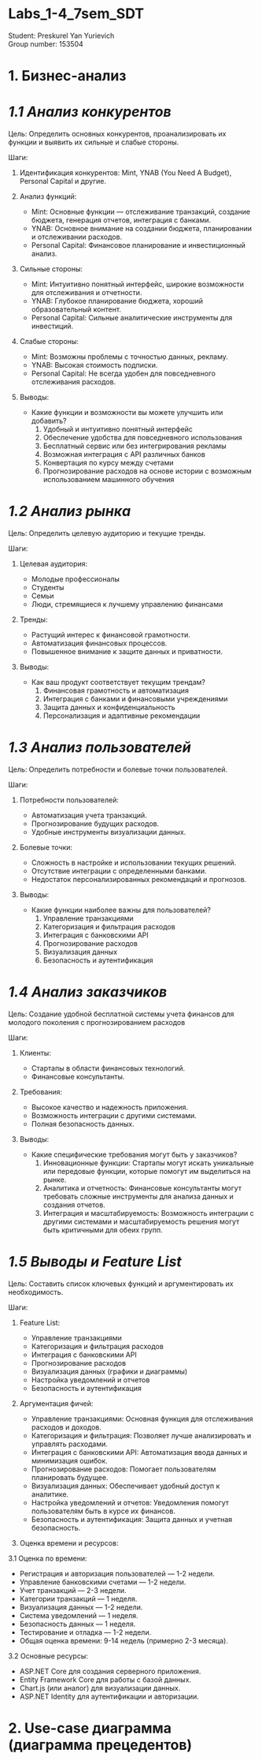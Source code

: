 # Labs_1-4_7sem_SDT

Student: Preskurel Yan Yurievich \
Group number: 153504

# 1. Бизнес-анализ

# *1.1 Анализ конкурентов*

Цель: Определить основных конкурентов, проанализировать их функции и выявить их сильные и слабые стороны.

Шаги:
1. Идентификация конкурентов: Mint, YNAB (You Need A Budget), Personal Capital и другие.
   
2. Анализ функций:
   - Mint: Основные функции — отслеживание транзакций, создание бюджета, генерация отчетов, интеграция с банками.
   - YNAB: Основное внимание на создании бюджета, планировании и отслеживании расходов.
   - Personal Capital: Финансовое планирование и инвестиционный анализ.

3. Сильные стороны:
   - Mint: Интуитивно понятный интерфейс, широкие возможности для отслеживания и отчетности.
   - YNAB: Глубокое планирование бюджета, хороший образовательный контент.
   - Personal Capital: Сильные аналитические инструменты для инвестиций.

4. Слабые стороны:
   - Mint: Возможны проблемы с точностью данных, рекламу.
   - YNAB: Высокая стоимость подписки.
   - Personal Capital: Не всегда удобен для повседневного отслеживания расходов.

5. Выводы:
   - Какие функции и возможности вы можете улучшить или добавить?
	    1) Удобный и интуитивно понятный интерфейс
	    2) Обеспечение удобства для повседневного использования
	    3) Бесплатный сервис или без интегрирования рекламы
	    4) Возможная интеграция с API различных банков
	    5) Конвертация по курсу между счетами
	    6) Прогнозирование расходов на основе истории с возможным использованием машинного обучения

# *1.2 Анализ рынка*

Цель: Определить целевую аудиторию и текущие тренды.

Шаги:
1. Целевая аудитория:
   - Молодые профессионалы
   - Студенты
   - Семьи
   - Люди, стремящиеся к лучшему управлению финансами

2. Тренды:
   - Растущий интерес к финансовой грамотности.
   - Автоматизация финансовых процессов.
   - Повышенное внимание к защите данных и приватности.

3. Выводы:
   - Как ваш продукт соответствует текущим трендам?
   	  1) Финансовая грамотность и автоматизация
	    2) Интеграция с банками и финансовыми учреждениями
	    3) Защита данных и конфиденциальность
	    4) Персонализация и адаптивные рекомендации

# *1.3 Анализ пользователей*

Цель: Определить потребности и болевые точки пользователей.

Шаги:
1. Потребности пользователей:
   - Автоматизация учета транзакций.
   - Прогнозирование будущих расходов.
   - Удобные инструменты визуализации данных.

2. Болевые точки:
   - Сложность в настройке и использовании текущих решений.
   - Отсутствие интеграции с определенными банками.
   - Недостаток персонализированных рекомендаций и прогнозов.

3. Выводы:
   - Какие функции наиболее важны для пользователей?
	    1) Управление транзакциями
	    2) Категоризация и фильтрация расходов
	    3) Интеграция с банковскими API
	    4) Прогнозирование расходов
	    5) Визуализация данных
	    6) Безопасность и аутентификация

# *1.4 Анализ заказчиков*

Цель: Создание удобной бесплатной системы учета финансов для молодого поколения с прогнозированием расходов

Шаги:
1. Клиенты:
   - Стартапы в области финансовых технологий.
   - Финансовые консультанты.

2. Требования:
   - Высокое качество и надежность приложения.
   - Возможность интеграции с другими системами.
   - Полная безопасность данных.

3. Выводы:
   - Какие специфические требования могут быть у заказчиков?
   	  1) Инновационные функции: Стартапы могут искать уникальные или передовые функции, которые помогут им выделиться на рынке.
	    2) Аналитика и отчетность: Финансовые консультанты могут требовать сложные инструменты для анализа данных и создания отчетов.
    	3) Интеграция и масштабируемость: Возможность интеграции с другими системами и масштабируемость решения могут быть критичными для обеих групп.

# *1.5 Выводы и Feature List*

Цель: Составить список ключевых функций и аргументировать их необходимость.

Шаги:
1. Feature List:
   - Управление транзакциями
   - Категоризация и фильтрация расходов
   - Интеграция с банковскими API
   - Прогнозирование расходов
   - Визуализация данных (графики и диаграммы)
   - Настройка уведомлений и отчетов
   - Безопасность и аутентификация

2. Аргументация фичей:
   - Управление транзакциями: Основная функция для отслеживания расходов и доходов.
   - Категоризация и фильтрация: Позволяет лучше анализировать и управлять расходами.
   - Интеграция с банковскими API: Автоматизация ввода данных и минимизация ошибок.
   - Прогнозирование расходов: Помогает пользователям планировать будущее.
   - Визуализация данных: Обеспечивает удобный доступ к аналитике.
   - Настройка уведомлений и отчетов: Уведомления помогут пользователям быть в курсе их финансов.
   - Безопасность и аутентификация: Защита данных и учетная безопасность.

3. Оценка времени и ресурсов:

3.1 Оценка по времени:
  - Регистрация и авторизация пользователей — 1-2 недели.
  - Управление банковскими счетами — 1-2 недели.
  - Учет транзакций — 2-3 недели.
  - Категории транзакций — 1 неделя.
  - Визуализация данных — 1-2 недели.
  - Система уведомлений — 1 неделя.
  - Безопасность данных — 1 неделя.
  - Тестирование и отладка — 1-2 недели. 
  - Общая оценка времени: 9-14 недель (примерно 2-3 месяца).

3.2 Основные ресурсы:
  - ASP.NET Core для создания серверного приложения.
  - Entity Framework Core для работы с базой данных.
  - Chart.js (или аналог) для визуализации данных.
  - ASP.NET Identity для аутентификации и авторизации.

# 2. Use-case диаграмма (диаграмма прецедентов)
